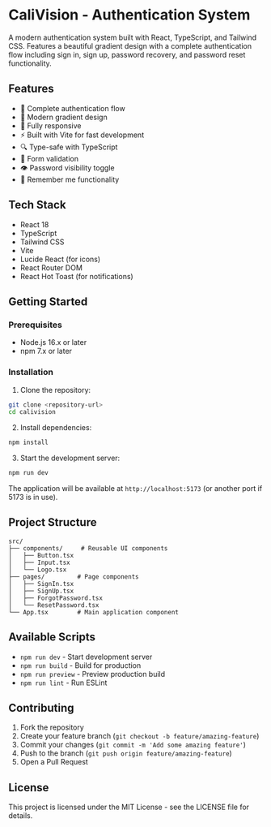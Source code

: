 # CaliVision - Authentication System

A modern authentication system built with React, TypeScript, and Tailwind CSS. Features a beautiful gradient design with a complete authentication flow including sign in, sign up, password recovery, and password reset functionality.

## Features

- 🔐 Complete authentication flow
- 🎨 Modern gradient design
- 📱 Fully responsive
- ⚡ Built with Vite for fast development
- 🔍 Type-safe with TypeScript
- 🎯 Form validation
- 👁️ Password visibility toggle
- 🔄 Remember me functionality

## Tech Stack

- React 18
- TypeScript
- Tailwind CSS
- Vite
- Lucide React (for icons)
- React Router DOM
- React Hot Toast (for notifications)

## Getting Started

### Prerequisites

- Node.js 16.x or later
- npm 7.x or later

### Installation

1. Clone the repository:
```bash
git clone <repository-url>
cd calivision
```

2. Install dependencies:
```bash
npm install
```

3. Start the development server:
```bash
npm run dev
```

The application will be available at `http://localhost:5173` (or another port if 5173 is in use).

## Project Structure

```
src/
├── components/     # Reusable UI components
│   ├── Button.tsx
│   ├── Input.tsx
│   └── Logo.tsx
├── pages/         # Page components
│   ├── SignIn.tsx
│   ├── SignUp.tsx
│   ├── ForgotPassword.tsx
│   └── ResetPassword.tsx
└── App.tsx        # Main application component
```

## Available Scripts

- `npm run dev` - Start development server
- `npm run build` - Build for production
- `npm run preview` - Preview production build
- `npm run lint` - Run ESLint

## Contributing

1. Fork the repository
2. Create your feature branch (`git checkout -b feature/amazing-feature`)
3. Commit your changes (`git commit -m 'Add some amazing feature'`)
4. Push to the branch (`git push origin feature/amazing-feature`)
5. Open a Pull Request

## License

This project is licensed under the MIT License - see the LICENSE file for details.